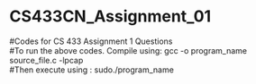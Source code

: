 # CS433CN_Assignment_01
#Codes for CS 433 Assignment 1 Questions </br>
#To run the above codes. Compile using: gcc -o program_name source_file.c -lpcap </br>
#Then execute using : sudo./program_name </br>

